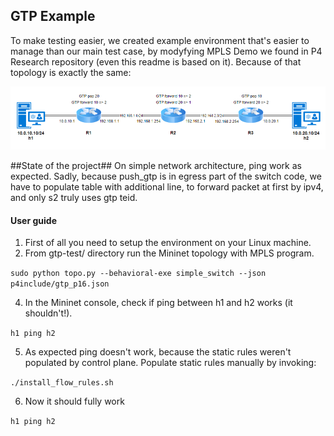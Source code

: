 ## GTP Example ##
To make testing easier, we created example environment that's easier to manage than our main test case, by modyfying MPLS Demo we found in P4 Research repository (even this readme is based on it). Because of that topology is exactly the same:
<p align="center">
  <img src="images/GTP diagram.PNG" />
</p>
##State of the project##
On simple network architecture, ping work as expected. Sadly, because push_gtp is in egress part of the switch code, we have to populate table with additional line, to forward packet at first by ipv4, and only s2 truly uses gtp teid.

#### User guide ####

1. First of all you need to setup the environment on your Linux machine.
2. From gtp-test/ directory run the Mininet topology with MPLS program.

`sudo python topo.py --behavioral-exe simple_switch --json p4include/gtp_p16.json`

4. In the Mininet console, check if ping between h1 and h2 works (it shouldn't!).

`h1 ping h2`

5. As expected ping doesn't work, because the static rules weren't populated by control plane. Populate static rules manually by invoking:

`./install_flow_rules.sh`

6. Now it should fully work

`h1 ping h2`

